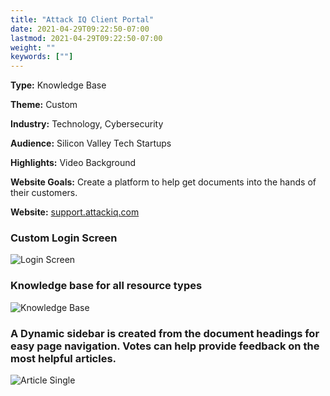 ```yaml
---
title: "Attack IQ Client Portal"
date: 2021-04-29T09:22:50-07:00
lastmod: 2021-04-29T09:22:50-07:00
weight: ""
keywords: [""]
---
```


**Type:** Knowledge Base

**Theme:** Custom

**Industry:** Technology, Cybersecurity

**Audience:** Silicon Valley Tech Startups

**Highlights:** Video Background

**Website Goals:** Create a platform to help get documents into the hands of their customers.

**Website:** [support.attackiq.com](https://support.attackiq.com/)

### Custom Login Screen
![Login Screen](../aiq-login-screen.png)

### Knowledge base for all resource types
![Knowledge Base](../aiq-kb-home.png)

### A Dynamic sidebar is created from the document headings for easy page navigation. Votes can help provide feedback on the most helpful articles. 
![Article Single](../aiq-single-article-w-sidebar.png)
